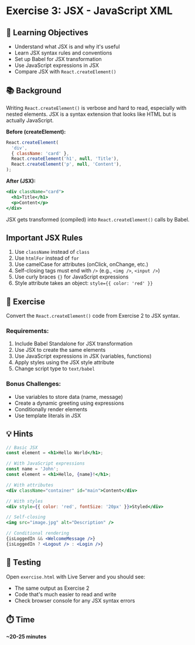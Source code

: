 # Exercise 3: JSX - JavaScript XML

## 📝 Learning Objectives

- Understand what JSX is and why it's useful
- Learn JSX syntax rules and conventions
- Set up Babel for JSX transformation
- Use JavaScript expressions in JSX
- Compare JSX with `React.createElement()`

## 📚 Background

Writing `React.createElement()` is verbose and hard to read, especially with nested elements. JSX is a syntax extension that looks like HTML but is actually JavaScript.

**Before (createElement):**

```javascript
React.createElement(
  'div',
  { className: 'card' },
  React.createElement('h1', null, 'Title'),
  React.createElement('p', null, 'Content'),
);
```

**After (JSX):**

```jsx
<div className="card">
  <h1>Title</h1>
  <p>Content</p>
</div>
```

JSX gets transformed (compiled) into `React.createElement()` calls by Babel.

## Important JSX Rules

1. Use `className` instead of `class`
2. Use `htmlFor` instead of `for`
3. Use camelCase for attributes (onClick, onChange, etc.)
4. Self-closing tags must end with `/>` (e.g., `<img />`, `<input />`)
5. Use curly braces `{}` for JavaScript expressions
6. Style attribute takes an object: `style={{ color: 'red' }}`

## 🎯 Exercise

Convert the `React.createElement()` code from Exercise 2 to JSX syntax.

### Requirements:

1. Include Babel Standalone for JSX transformation
2. Use JSX to create the same elements
3. Use JavaScript expressions in JSX (variables, functions)
4. Apply styles using the JSX style attribute
5. Change script type to `text/babel`

### Bonus Challenges:

- Use variables to store data (name, message)
- Create a dynamic greeting using expressions
- Conditionally render elements
- Use template literals in JSX

## 💡 Hints

```jsx
// Basic JSX
const element = <h1>Hello World</h1>;

// With JavaScript expressions
const name = 'John';
const element = <h1>Hello, {name}!</h1>;

// With attributes
<div className="container" id="main">Content</div>

// With styles
<div style={{ color: 'red', fontSize: '20px' }}>Styled</div>

// Self-closing
<img src="image.jpg" alt="Description" />

// Conditional rendering
{isLoggedIn && <WelcomeMessage />}
{isLoggedIn ? <Logout /> : <Login />}
```

## 🧪 Testing

Open `exercise.html` with Live Server and you should see:

- The same output as Exercise 2
- Code that's much easier to read and write
- Check browser console for any JSX syntax errors

## ⏱️ Time

**~20-25 minutes**
